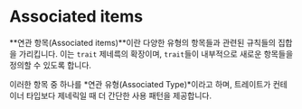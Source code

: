 # Associated items

**연관 항목(Associated items)**이란 다양한 유형의 항목들과 관련된 규칙들의 집합을 가리킵니다. 이는 `trait` 제네륵의 확장이며, `trait`들이 내부적으로 새로운 항목들을 정의할 수 있도록 합니다.

이러한 항목 중 하나를 *연관 유형(Associated Type)*이라고 하며, 트레이트가 컨테이너 타입보다 제네릭일 때 더 간단한 사용 패턴을 제공합니다.